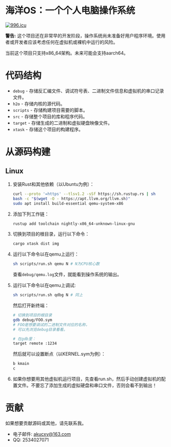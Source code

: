 # 海洋OS：一个个人电脑操作系统

[![996.icu](https://img.shields.io/badge/link-996.icu-red.svg)](https://996.icu)

**警告:** 这个项目还在非常早的开发阶段，操作系统尚未准备好用户程序环境。使用者或开发者应该考虑任何在虚拟机或裸机中运行的风险。

当前这个项目只支持x86_64架构。未来可能会支持aarch64。

# 代码结构

- `debug` - 存储反汇编文件、调试符号表、二进制文件信息和虚拟机的串口记录文件。
- `h2o` - 存储内核的源代码。
- `scripts` - 存储构建项目需要的脚本。
- `src` - 存储整个项目的库和程序代码。
- `target` - 存储生成的二进制和虚拟硬盘映像文件。
- `xtask` - 存储这个项目的构建程序。

# 从源码构建

## Linux

1. 安装Rust和其他依赖（以Ubuntu为例）：
   ```sh
   curl --proto '=https' --tlsv1.2 -sSf https://sh.rustup.rs | sh
   bash -c "$(wget -O - https://apt.llvm.org/llvm.sh)"
   sudo apt install build-essential qemu-system-x86
   ```

2. 添加下列工作链：
   ```sh
   rustup add toolchain nightly-x86_64-unknown-linux-gnu
   ```

3. 切换到项目的根目录，运行以下命令：
   ```sh
   cargo xtask dist img
   ```

4. 运行以下命令以在qemu上运行：
   ```sh
   sh scripts/run.sh qemu N # N为CPU核心数
   ```
   查看`debug/qemu.log`文件，就能看到操作系统的输出。

5. 运行以下命令以在qemu上调试:
   ```sh
   sh scripts/run.sh qdbg N # 同上
   ```
   然后打开新终端：
   ```sh
   # 切换到项目的根目录
   gdb debug/FOO.sym
   # FOO是想要调试的二进制文件对应的名称，
   # 可以先浏览debug目录看看。

   # 在gdb里：
   target remote :1234
   ```
   然后就可以设置断点（以KERNEL.sym为例）：
   ```sh
   b kmain
   c
   ```

6. 如果你想要用其他虚拟机运行项目，先查看run.sh，然后手动创建虚拟机的配置文件。不要忘了添加生成的虚拟硬盘和串口文件，否则会看不到输出！

# 贡献

如果想要贡献源码或其他，请先联系我。
* 电子邮件: [akucxy@163.com](mailto:akucxy@163.com)
* QQ: 2534027071

